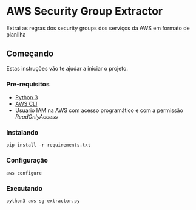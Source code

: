 # AWS Security Group Extractor

Extrai as regras dos security groups dos serviços da AWS em formato de planilha

## Começando

Estas instruções vão te ajudar a iniciar o projeto.

### Pre-requisitos

- [Python 3](https://www.python.org/downloads/)
- [AWS CLI](https://docs.aws.amazon.com/cli/latest/userguide/install-cliv2.html)
- Usuario IAM na AWS com acesso programático e com a permissão *ReadOnlyAccess*

### Instalando

```
pip install -r requirements.txt
```

### Configuração

```
aws configure
```

### Executando
```
python3 aws-sg-extractor.py
```

